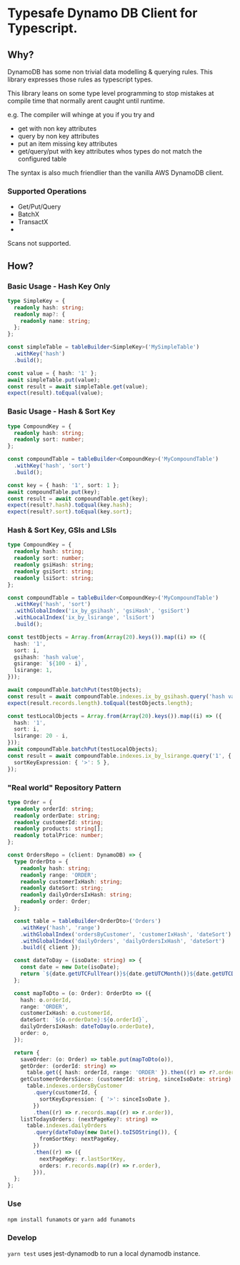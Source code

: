 # Typesafe Dynamo DB Client for Typescript.

## Why?

DynamoDB has some non trivial data modelling & querying rules. This library expresses those rules as typescript types.

This library leans on some type level programming to stop mistakes at compile time that normally arent caught until runtime.

e.g. The compiler will whinge at you if you try and

- get with non key attributes
- query by non key attributes
- put an item missing key attributes
- get/query/put with key attributes whos types do not match the configured table

The syntax is also much friendlier than the vanilla AWS DynamoDB client.

### Supported Operations
* Get/Put/Query
* BatchX
* TransactX
* 
Scans not supported.

## How?

### Basic Usage - Hash Key Only

```typescript
type SimpleKey = {
  readonly hash: string;
  readonly map?: {
    readonly name: string;
  };
};

const simpleTable = tableBuilder<SimpleKey>('MySimpleTable')
  .withKey('hash')
  .build();

const value = { hash: '1' };
await simpleTable.put(value);
const result = await simpleTable.get(value);
expect(result).toEqual(value);
```

### Basic Usage - Hash & Sort Key

```typescript
type CompoundKey = {
  readonly hash: string;
  readonly sort: number;
};

const compoundTable = tableBuilder<CompoundKey>('MyCompoundTable')
  .withKey('hash', 'sort')
  .build();

const key = { hash: '1', sort: 1 };
await compoundTable.put(key);
const result = await compoundTable.get(key);
expect(result?.hash).toEqual(key.hash);
expect(result?.sort).toEqual(key.sort);
```

### Hash & Sort Key, GSIs and LSIs

```typescript
type CompoundKey = {
  readonly hash: string;
  readonly sort: number;
  readonly gsiHash: string;
  readonly gsiSort: string;
  readonly lsiSort: string;
};

const compoundTable = tableBuilder<CompoundKey>('MyCompoundTable')
  .withKey('hash', 'sort')
  .withGlobalIndex('ix_by_gsihash', 'gsiHash', 'gsiSort')
  .withLocalIndex('ix_by_lsirange', 'lsiSort')
  .build();

const testObjects = Array.from(Array(20).keys()).map((i) => ({
  hash: '1',
  sort: i,
  gsihash: 'hash value',
  gsirange: `${100 - i}`,
  lsirange: 1,
}));

await compoundTable.batchPut(testObjects);
const result = await compoundTable.indexes.ix_by_gsihash.query('hash value');
expect(result.records.length).toEqual(testObjects.length);

const testLocalObjects = Array.from(Array(20).keys()).map((i) => ({
  hash: '1',
  sort: i,
  lsirange: 20 - i,
}));
await compoundTable.batchPut(testLocalObjects);
const result = await compoundTable.indexes.ix_by_lsirange.query('1', {
  sortKeyExpression: { '>': 5 },
});
```

### "Real world" Repository Pattern

```typescript
type Order = {
  readonly orderId: string;
  readonly orderDate: string;
  readonly customerId: string;
  readonly products: string[];
  readonly totalPrice: number;
};

const OrdersRepo = (client: DynamoDB) => {
  type OrderDto = {
    readonly hash: string;
    readonly range: 'ORDER';
    readonly customerIxHash: string;
    readonly dateSort: string;
    readonly dailyOrdersIxHash: string;
    readonly order: Order;
  };

  const table = tableBuilder<OrderDto>('Orders')
    .withKey('hash', 'range')
    .withGlobalIndex('ordersByCustomer', 'customerIxHash', 'dateSort')
    .withGlobalIndex('dailyOrders', 'dailyOrdersIxHash', 'dateSort')
    .build({ client });

  const dateToDay = (isoDate: string) => {
    const date = new Date(isoDate);
    return `${date.getUTCFullYear()}${date.getUTCMonth()}${date.getUTCDay()}`;
  };

  const mapToDto = (o: Order): OrderDto => ({
    hash: o.orderId,
    range: 'ORDER',
    customerIxHash: o.customerId,
    dateSort: `${o.orderDate}:${o.orderId}`,
    dailyOrdersIxHash: dateToDay(o.orderDate),
    order: o,
  });

  return {
    saveOrder: (o: Order) => table.put(mapToDto(o)),
    getOrder: (orderId: string) =>
      table.get({ hash: orderId, range: 'ORDER' }).then((r) => r?.order),
    getCustomerOrdersSince: (customerId: string, sinceIsoDate: string) =>
      table.indexes.ordersByCustomer
        .query(customerId, {
          sortKeyExpression: { '>': sinceIsoDate },
        })
        .then((r) => r.records.map((r) => r.order)),
    listTodaysOrders: (nextPageKey?: string) =>
      table.indexes.dailyOrders
        .query(dateToDay(new Date().toISOString()), {
          fromSortKey: nextPageKey,
        })
        .then((r) => ({
          nextPageKey: r.lastSortKey,
          orders: r.records.map((r) => r.order),
        })),
  };
};
```

### Use

`npm install funamots`
or
`yarn add funamots`

### Develop

`yarn test` uses jest-dynamodb to run a local dynamodb instance.
